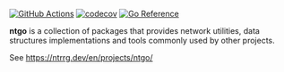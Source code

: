 [![GitHub Actions](https://github.com/ntrrg/ntgo/workflows/Go/badge.svg)](https://github.com/ntrrg/ntgo/actions?query=workflow:Go)
[![codecov](https://codecov.io/gh/ntrrg/ntgo/branch/master/graph/badge.svg)](https://codecov.io/gh/ntrrg/ntgo)
[![Go Reference](https://pkg.go.dev/badge/go.ntrrg.dev/ntgo.svg)](https://pkg.go.dev/go.ntrrg.dev/ntgo)

**ntgo** is a collection of packages that provides network utilities, data
structures implementations and tools commonly used by other projects.

See <https://ntrrg.dev/en/projects/ntgo/>

